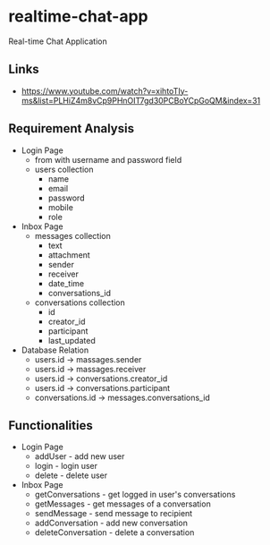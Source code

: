 # realtime-chat-app

Real-time Chat Application

## Links

- https://www.youtube.com/watch?v=xihtoTIy-ms&list=PLHiZ4m8vCp9PHnOIT7gd30PCBoYCpGoQM&index=31

## Requirement Analysis

- Login Page
  - from with username and password field
  - users collection
    - name
    - email
    - password
    - mobile
    - role
- Inbox Page
  - messages collection
    - text
    - attachment
    - sender
    - receiver
    - date_time
    - conversations_id
  - conversations collection
    - id
    - creator_id
    - participant
    - last_updated
- Database Relation
  - users.id -> massages.sender
  - users.id -> massages.receiver
  - users.id -> conversations.creator_id
  - users.id -> conversations.participant
  - conversations.id -> messages.conversations_id

## Functionalities

- Login Page
  - addUser - add new user
  - login - login user
  - delete - delete user
- Inbox Page
  - getConversations - get logged in user's conversations
  - getMessages - get messages of a conversation
  - sendMessage - send message to recipient
  - addConversation - add new conversation
  - deleteConversation - delete a conversation
